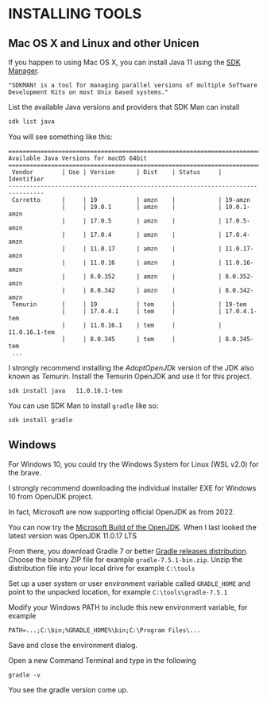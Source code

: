 # INSTALLING TOOLS 

## Mac OS X and Linux and other Unicen

If you happen to using Mac OS X, you can install Java 11 using the [SDK Manager](https://sdkman.io/).

    "SDKMAN! is a tool for managing parallel versions of multiple Software Development Kits on most Unix based systems."

List the available Java versions and providers that SDK Man can install
```bash
sdk list java
```

You will see something like this:

```
================================================================================
Available Java Versions for macOS 64bit
================================================================================
 Vendor        | Use | Version      | Dist    | Status     | Identifier
--------------------------------------------------------------------------------
 Corretto      |     | 19           | amzn    |            | 19-amzn             
               |     | 19.0.1       | amzn    |            | 19.0.1-amzn         
               |     | 17.0.5       | amzn    |            | 17.0.5-amzn         
               |     | 17.0.4       | amzn    |            | 17.0.4-amzn         
               |     | 11.0.17      | amzn    |            | 11.0.17-amzn        
               |     | 11.0.16      | amzn    |            | 11.0.16-amzn        
               |     | 8.0.352      | amzn    |            | 8.0.352-amzn        
               |     | 8.0.342      | amzn    |            | 8.0.342-amzn   
 Temurin       |     | 19           | tem     |            | 19-tem              
               |     | 17.0.4.1     | tem     |            | 17.0.4.1-tem        
               |     | 11.0.16.1    | tem     |            | 11.0.16.1-tem       
               |     | 8.0.345      | tem     |            | 8.0.345-tem      
 ...
```

I strongly recommend installing the *AdoptOpenJDk* version of the JDK also known as *Temurin*.
Install the Temurin OpenJDK and use it for this project.

```
sdk install java   11.0.16.1-tem 
```


You can use SDK Man to install `gradle` like so:

```bash
sdk install gradle
```


## Windows

For Windows 10, you could try the Windows System for Linux (WSL v2.0) for the brave. 

I strongly recommend downloading the individual Installer EXE for Windows 10 from OpenJDK project.

In fact, Microsoft are now supporting official OpenJDK as from 2022.

You can now try the [Microsoft Build of the OpenJDK](https://learn.microsoft.com/en-us/java/openjdk/download).
When I last looked the latest version was OpenJDK 11.0.17 LTS

From there, you download Gradle 7 or better [Gradle releases distribution](https://services.gradle.org/distributions/).
Choose the binary ZIP file for example `gradle-7.5.1-bin.zip`.
Unzip the distribution file into your local drive for example `C:\tools`

Set up a user system or user environment variable called `GRADLE_HOME` and point to the unpacked location, 
for example `C:\tools\gradle-7.5.1`

Modify your Windows PATH to include this new environment variable, for example

    PATH=...;C:\bin;%GRADLE_HOME%\bin;C:\Program Files\...

Save and close the environment dialog.

Open a new Command Terminal and type in the following

   `gradle -v`

You see the gradle version come up.


